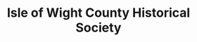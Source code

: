 ---
layout: repo
title: "Isle of Wight County Historical Society"
id: 16740
permalink: repos/16740/
---